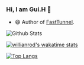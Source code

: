 ### Hi, I am Gui.H 👋

<!-- https://github.com/anuraghazra/github-readme-stats -->

- 😄 Author of [FastTunnel](https://github.com/FastTunnel/FastTunnel).
 
![Github Stats](https://github-readme-stats.vercel.app/api?username=springhgui&show_icons=true)
<!-- 
<a href="https://github.com/FastTunnel/FastTunnel">
  <img align="center" src="https://github-readme-stats.vercel.app/api/pin/?username=FastTunnel&repo=FastTunnel&theme=material-palenight" />
</a> -->

[![willianrod's wakatime stats](https://github-readme-stats.vercel.app/api/wakatime?username=springhgui)](https://github.com/anuraghazra/github-readme-stats)
  
[![Top Langs](https://github-readme-stats.vercel.app/api/top-langs/?username=springhgui&langs_count=8)](https://github.com/anuraghazra/github-readme-stats)
